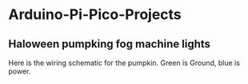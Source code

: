 # Arduino-Pi-Pico-Projects

## Haloween pumpking fog machine lights

Here is the wiring schematic for the pumpkin. Green is Ground, blue is power.

